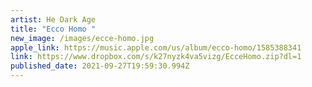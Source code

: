 ```yaml
---
artist: He Dark Age
title: "Ecco Homo "
new_image: /images/ecce-homo.jpg
apple_link: https://music.apple.com/us/album/ecco-homo/1585388341
link: https://www.dropbox.com/s/k27nyzk4va5vizg/EcceHomo.zip?dl=1
published_date: 2021-09-27T19:59:30.994Z
---
```

